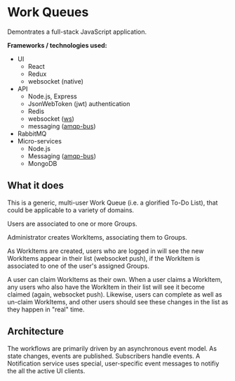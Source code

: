 # Work Queues
Demontrates a full-stack JavaScript application.  

**Frameworks / technologies used:**
* UI 
  * React
  * Redux
  * websocket (native)
* API 
  * Node.js, Express
  * JsonWebToken (jwt) authentication
  * Redis
  * websocket ([ws](https://github.com/websockets/ws))
  * messaging ([amqp-bus](https://github.com/d5172/amqp-bus))
* RabbitMQ
* Micro-services
  * Node.js
  * Messaging ([amqp-bus](https://github.com/d5172/amqp-bus))
  * MongoDB

## What it does
This is a generic, multi-user Work Queue (i.e. a glorified To-Do List), that could be applicable to a variety of domains.  

Users are associated to one or more Groups.

Administrator creates WorkItems, associating them to Groups.

As WorkItems are created, users who are logged in will see the new WorkItems appear in their list (websocket push), if the WorkItem is associated to one of the user's assigned Groups.   

A user can claim WorkItems as their own.  When a user claims a WorkItem, any users who also have the WorkItem in their list will see it become claimed (again, websocket push).  Likewise, users can complete as well as un-claim WorkItems, and other users should see these changes in the list as they happen in "real" time.

## Architecture
The workflows are primarily driven by an asynchronous event model.  As state changes, events are published.  Subscribers handle events.  A Notification service uses special, user-specific event messages to notifiy the all the active UI clients.
